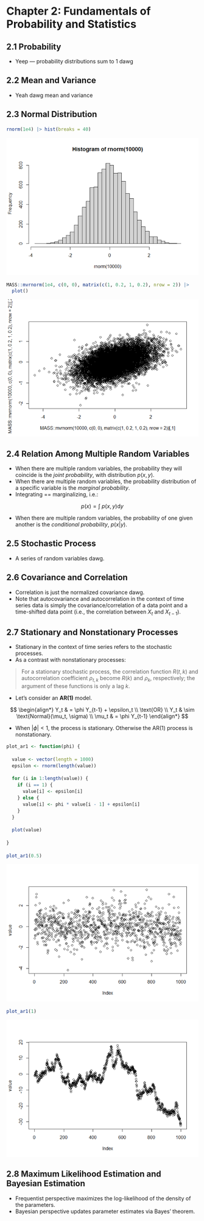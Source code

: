 Chapter 2: Fundamentals of Probability and Statistics
================

## 2.1 Probability

- Yeep — probability distributions sum to 1 dawg

## 2.2 Mean and Variance

- Yeah dawg mean and variance

## 2.3 Normal Distribution

``` r
rnorm(1e4) |> hist(breaks = 40)
```

![](chapter-02-notes_files/figure-commonmark/unnamed-chunk-1-1.png)

``` r
MASS::mvrnorm(1e4, c(0, 0), matrix(c(1, 0.2, 1, 0.2), nrow = 2)) |>
  plot()
```

![](chapter-02-notes_files/figure-commonmark/unnamed-chunk-2-1.png)

## 2.4 Relation Among Multiple Random Variables

- When there are multiple random variables, the probability they will
  coincide is the *joint probability*, with distribution $p(x,y)$.
- When there are multiple random variables, the probability distribution
  of a specific variable is the *marginal probability*.
- Integrating == marginalizing, i.e.:

$$
p(x) = \int \ p(x,y) \text{d}y
$$

- When there are multiple random variables, the probability of one given
  another is the *conditional probability*, $p(x|y)$.

## 2.5 Stochastic Process

- A series of random variables dawg.

## 2.6 Covariance and Correlation

- Correlation is just the normalized covariance dawg.
- Note that autocovariance and autocorrelation in the context of time
  series data is simply the covariance/correlation of a data point and a
  time-shifted data point (i.e., the correlation between $X_t$ and
  $X_{t-1}$).

## 2.7 Stationary and Nonstationary Processes

- Stationary in the context of time series refers to the stochastic
  processes.
- As a contrast with nonstationary processes:

> For a stationary stochastic process, the correlation function $R(t,k)$
> and autocorrelation coefficient $\rho_{t,k}$ become $R(k)$ and
> $\rho_k$, respectively; the argument of these functions is only a lag
> $k$.

- Let’s consider an **AR(1)** model.

$$
\begin{align*}
Y_t & = \phi Y_{t-1} + \epsilon_t \\
\text{OR} \\
Y_t & \sim \text{Normal}(\mu_t, \sigma) \\
\mu_t & = \phi Y_{t-1}
\end{align*}
$$

- When $|\phi| < 1$, the process is stationary. Otherwise the AR(1)
  process is nonstationary.

``` r
plot_ar1 <- function(phi) {
  
  value <- vector(length = 1000)
  epsilon <- rnorm(length(value))
  
  for (i in 1:length(value)) {
    if (i == 1) {
      value[i] <- epsilon[i]
    } else {
      value[i] <- phi * value[i - 1] + epsilon[i]
    }
  }
  
  plot(value)
  
}

plot_ar1(0.5)
```

![](chapter-02-notes_files/figure-commonmark/unnamed-chunk-3-1.png)

``` r
plot_ar1(1)
```

![](chapter-02-notes_files/figure-commonmark/unnamed-chunk-3-2.png)

## 2.8 Maximum Likelihood Estimation and Bayesian Estimation

- Frequentist perspective maximizes the log-likelihood of the density of
  the parameters.
- Bayesian perspective updates parameter estimates via Bayes’ theorem.
